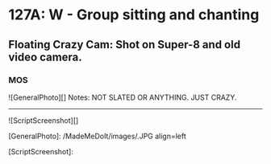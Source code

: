 # 127A: W - Group sitting and chanting

## Floating Crazy Cam: Shot on Super-8 and old video camera.

### MOS

![GeneralPhoto][]
Notes: NOT SLATED OR ANYTHING. JUST CRAZY.

----

![ScriptScreenshot][]


[GeneralPhoto]:  /MadeMeDoIt/images/.JPG align=left

[ScriptScreenshot]: 